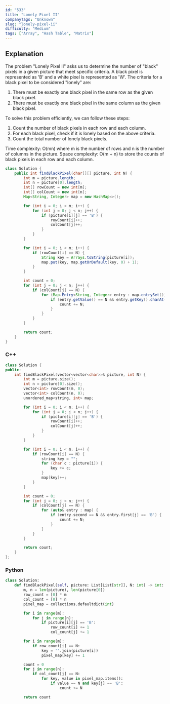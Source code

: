 ```yaml
---
id: "533"
title: "Lonely Pixel II"
companyTags: "Unknown"
slug: "lonely-pixel-ii"
difficulty: "Medium"
tags: ["Array", "Hash Table", "Matrix"]
---
```


## Explanation

The problem "Lonely Pixel II" asks us to determine the number of "black" pixels in a given picture that meet specific criteria. A black pixel is represented as 'B' and a white pixel is represented as 'W'. The criteria for a black pixel to be considered "lonely" are:
1. There must be exactly one black pixel in the same row as the given black pixel.
2. There must be exactly one black pixel in the same column as the given black pixel.

To solve this problem efficiently, we can follow these steps:
1. Count the number of black pixels in each row and each column.
2. For each black pixel, check if it is lonely based on the above criteria.
3. Count the total number of lonely black pixels.

Time complexity: O(mn) where m is the number of rows and n is the number of columns in the picture.
Space complexity: O(m + n) to store the counts of black pixels in each row and each column.
```java
class Solution {
    public int findBlackPixel(char[][] picture, int N) {
        int m = picture.length;
        int n = picture[0].length;
        int[] rowCount = new int[m];
        int[] colCount = new int[n];
        Map<String, Integer> map = new HashMap<>();

        for (int i = 0; i < m; i++) {
            for (int j = 0; j < n; j++) {
                if (picture[i][j] == 'B') {
                    rowCount[i]++;
                    colCount[j]++;
                }
            }
        }

        for (int i = 0; i < m; i++) {
            if (rowCount[i] == N) {
                String key = Arrays.toString(picture[i]);
                map.put(key, map.getOrDefault(key, 0) + 1);
            }
        }

        int count = 0;
        for (int j = 0; j < n; j++) {
            if (colCount[j] == N) {
                for (Map.Entry<String, Integer> entry : map.entrySet()) {
                    if (entry.getValue() == N && entry.getKey().charAt(j) == 'B') {
                        count += N;
                    }
                }
            }
        }

        return count;
    }
}
```

### C++
```cpp
class Solution {
public:
    int findBlackPixel(vector<vector<char>>& picture, int N) {
        int m = picture.size();
        int n = picture[0].size();
        vector<int> rowCount(m, 0);
        vector<int> colCount(n, 0);
        unordered_map<string, int> map;

        for (int i = 0; i < m; i++) {
            for (int j = 0; j < n; j++) {
                if (picture[i][j] == 'B') {
                    rowCount[i]++;
                    colCount[j]++;
                }
            }
        }

        for (int i = 0; i < m; i++) {
            if (rowCount[i] == N) {
                string key = "";
                for (char c : picture[i]) {
                    key += c;
                }
                map[key]++;
            }
        }

        int count = 0;
        for (int j = 0; j < n; j++) {
            if (colCount[j] == N) {
                for (auto& entry : map) {
                    if (entry.second == N && entry.first[j] == 'B') {
                        count += N;
                    }
                }
            }
        }

        return count;
    }
};
```

### Python
```python
class Solution:
    def findBlackPixel(self, picture: List[List[str]], N: int) -> int:
        m, n = len(picture), len(picture[0])
        row_count = [0] * m
        col_count = [0] * n
        pixel_map = collections.defaultdict(int)

        for i in range(m):
            for j in range(n):
                if picture[i][j] == 'B':
                    row_count[i] += 1
                    col_count[j] += 1

        for i in range(m):
            if row_count[i] == N:
                key = ''.join(picture[i])
                pixel_map[key] += 1

        count = 0
        for j in range(n):
            if col_count[j] == N:
                for key, value in pixel_map.items():
                    if value == N and key[j] == 'B':
                        count += N

        return count
```